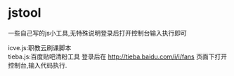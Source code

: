 # jstool
一些自己写的js小工具,无特殊说明登录后打开控制台输入执行即可  

icve.js:职教云刷课脚本  
tieba.js:百度贴吧清粉工具 登录后在 http://tieba.baidu.com/i/i/fans 页面下打开控制台,输入代码执行.  
